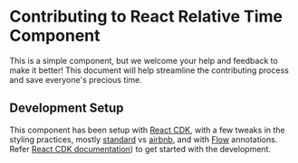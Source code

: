 # Contributing to React Relative Time Component

This is a simple component, but we welcome your help and feedback to make it better! This document will help streamline the contributing process and save everyone's precious time.

## Development Setup

This component has been setup with [React CDK](https://github.com/kadirahq/react-cdk), with a few tweaks in the styling practices, mostly [standard] vs [airbnb], and with [Flow] annotations. Refer [React CDK documentation](https://github.com/kadirahq/react-cdk)) to get started with the development.

[standard]: https://github.com/feross/eslint-config-standard-react
[airbnb]: https://github.com/airbnb/javascript
[Flow]: https://flowtype.org/
